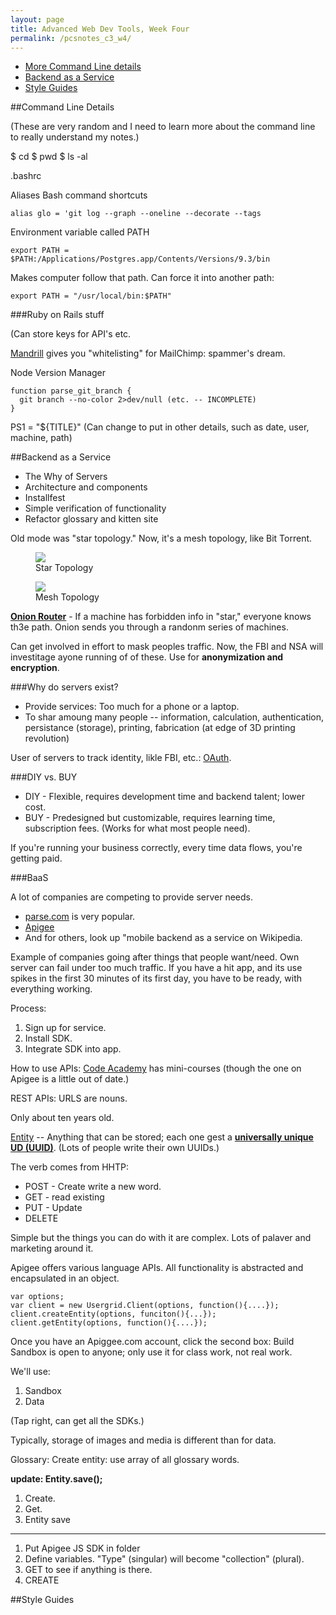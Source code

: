 ```yaml
---
layout: page
title: Advanced Web Dev Tools, Week Four
permalink: /pcsnotes_c3_w4/
---
```


* [More Command Line details](#commandLineDetails)
* [Backend as a Service](#BaaS)
* [Style Guides](styleGuides)

<a name="commandLineDetails"></a>
##Command Line Details

(These are very random and I need to learn more about the command line to really understand my notes.)

$ cd
$ pwd
$ ls -al

.bashrc

Aliases
Bash command shortcuts

```
alias glo = 'git log --graph --oneline --decorate --tags
```

Environment variable called PATH

```
export PATH = $PATH:/Applications/Postgres.app/Contents/Versions/9.3/bin
```

Makes computer follow that path. Can force it into another path:

```
export PATH = "/usr/local/bin:$PATH"
```

###Ruby on Rails stuff

(Can store keys for API's etc. 

[Mandrill](http://blog.mandrill.com/) gives you "whitelisting" for MailChimp: spammer's dream.

Node Version Manager

```
function parse_git_branch {
  git branch --no-color 2>dev/null (etc. -- INCOMPLETE)
}
```

PS1 = "${TITLE}" (Can change to put in other details, such as date, user, machine, path)


<a name="BaaS"></a>
##Backend as a Service

* The Why of Servers
* Architecture and components
* Installfest
* Simple verification of functionality
* Refactor glossary and kitten site

Old mode was "star topology." Now, it's a mesh topology, like Bit Torrent.

  <figure><img src="../images/Star_Topology.png" class="starTopology">
    <figcaption>Star Topology</figcaption>
  </figure>
  
  <figure><img src="../images/454px-True_Mesh_Diagram.svg.png" class="meshTopology">
    <figcaption>Mesh Topology</figcaption>
  </figure>
  
[**Onion Router**](http://www.onion-router.net/) - If a machine has forbidden info in "star," everyone knows th3e path. Onion sends you through a randonm series of machines.
  
Can get involved in effort to mask peoples traffic. Now, the FBI and NSA will investitage ayone running of of these.  Use for **anonymization and encryption**.

###Why do servers exist?

* Provide services: Too much for a phone or a laptop.
* To shar amoung many people -- information, calculation, authentication, persistance (storage), printing, fabrication (at edge of 3D printing revolution)

User of servers to track identity, likle FBI, etc.: [OAuth](http://oauth.net/).

###DIY vs. BUY

* DIY - Flexible, requires development time and backend talent; lower cost.
* BUY - Predesigned but customizable, requires learning time, subscription fees. (Works for what most people need).

If you're running your business correctly, every time data flows, you're getting paid.

###BaaS

A lot of companies are competing to provide server needs.

* [parse.com](http://parse.com/) is very popular.
* [Apigee](http://apigee.com/about/)
* And for others, look up "mobile backend as a service on Wikipedia.

Example of companies going after things that people want/need. Own server can fail under too much traffic. If you have a hit app, and its use spikes in the first 30 minutes of its first day, you have to be ready, with everything working. 

Process:

1. Sign up for service.
2. Install SDK.
3. Integrate SDK into app.

How to use APIs: [Code Academy](https://www.codecademy.com/) has mini-courses (though the one on Apigee is a little out of date.)

REST APIs: URLS are nouns.

Only about ten years old.

[Entity](http://docs.apigee.com/app-services/content/creating-custom-data-entities) -- Anything that can be stored; each one gest a [**universally unique UD (UUID)**](https://en.wikipedia.org/wiki/Universally_unique_identifier). (Lots of people write their own UUIDs.)

The verb comes from HHTP:

* POST - Create write a new word.
* GET - read existing
* PUT - Update
* DELETE

Simple but the things you can do with it are complex. Lots of palaver and marketing around it.

Apigee offers various language APIs. All functionality is abstracted and encapsulated in an object.

```
var options;
var client = new Usergrid.Client(options, function(){....});
client.createEntity(options, funciton(){...});
client.getEntity(options, function(){....});
```

Once you have an Apiggee.com account, click the second box: Build Sandbox is open to anyone; only use it for class work, not real work.

We'll use: 

1. Sandbox
2. Data

(Tap right, can get all the SDKs.)

Typically, storage of images and media is different than for data.

Glossary:
Create entity: use array of all glossary words.

**update: Entity.save();**

1. Create.
2. Get.
3. Entity save

***

1. Put Apigee JS SDK in folder
2. Define variables. "Type" (singular) will become "collection" (plural).
3. GET to see if anything is there.
4. CREATE



<a name="styleGuides"></a>
##Style Guides


